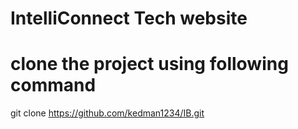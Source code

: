 # IntelliConnect Tech website
# clone the project using following command
git clone https://github.com/kedman1234/IB.git